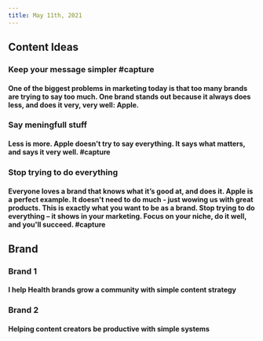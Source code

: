 ```yaml
---
title: May 11th, 2021
---
```


## Content Ideas
### Keep your message simpler #capture
#### One of the biggest problems in marketing today is that too many brands are trying to say too much. One brand stands out because it always does less, and does it very, very well: Apple.
### Say meningfull stuff
#### Less is more. Apple doesn't try to say everything. It says what matters, and says it very well. #capture
### Stop trying to do everything
#### Everyone loves a brand that knows what it’s good at, and does it. Apple is a perfect example. It doesn't need to do much - just wowing us with great products. This is exactly what you want to be as a brand. Stop trying to do everything – it shows in your marketing. Focus on your niche, do it well, and you'll succeed. #capture
## Brand
### Brand 1
#### I help Health brands grow a community with simple content strategy
### Brand 2
#### Helping content creators be productive with simple systems
